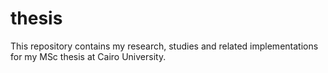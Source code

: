 # thesis
This repository contains my research, studies and related implementations for my MSc thesis at Cairo University. 
